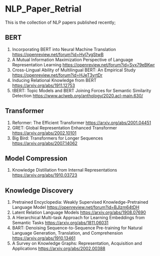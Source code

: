 # NLP_Paper_Retrial
This is the collection of NLP papers published recently;

## BERT
  1. Incorporating BERT into Neural Machine Translation https://openreview.net/forum?id=Hyl7ygStwB
  2. A Mutual Information Maximization Perspective of Language Representation Learning https://openreview.net/forum?id=Syx79eBKwr
  3. Cross-Lingual Ability of Multilingual BERT: An Empirical Study https://openreview.net/forum?id=HJeT3yrtDr
  4. Inducing Relational Knowledge from BERT https://arxiv.org/abs/1911.12753
  5. tBERT: Topic Models and BERT Joining Forces for Semantic Similarity Detection https://www.aclweb.org/anthology/2020.acl-main.630/
 
## Transformer
  1. Reformer: The Efficient Transformer https://arxiv.org/abs/2001.04451
  2. GRET: Global Representation Enhanced Transformer https://arxiv.org/abs/2002.10101
  3. Big Bird: Transformers for Longer Sequences https://arxiv.org/abs/2007.14062
  
## Model Compression
  1. Knowledge Distillation from Internal Representations https://arxiv.org/abs/1910.03723

## Knowledge Discovery
  1. Pretrained Encyclopedia: Weakly Supervised Knowledge-Pretrained Language Model https://openreview.net/forum?id=BJlzm64tDH
  2. Latent Relation Language Models https://arxiv.org/abs/1908.07690
  3. A Hierarchical Multi-task Approach for Learning Embeddings from Semantic Tasks https://arxiv.org/abs/1811.06031
  4. BART: Denoising Sequence-to-Sequence Pre-training for Natural Language Generation, Translation, and Comprehension https://arxiv.org/abs/1910.13461
  5. A Survey on Knowledge Graphs: Representation, Acquisition and Applications https://arxiv.org/abs/2002.00388
